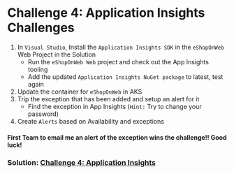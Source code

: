 # Challenge 4: Application Insights Challenges

1. In `Visual Studio`, Install the `Application Insights SDK` in the `eShopOnWeb` Web Project in the Solution
   * Run the `eShopOnWeb Web` project and check out the App Insights tooling
   * Add the updated `Application Insights NuGet package` to latest, test again
2. Update the container for `eShopOnWeb` in AKS
3. Trip the exception that has been added and setup an alert for it
   * Find the exception in App Insights
    (`Hint:` Try to change your password)
4. Create `Alerts` based on Availability and exceptions

#### First Team to email me an alert of the exception wins the challenge!! Good luck!

### Solution: [Challenge 4: Application Insights](https://github.com/SpektraSystems/CloudLabs-Azure/blob/master/azure-monitoring/Instructions/Solutions/Challenge%204:%20Application%20Insights.md)
